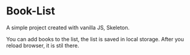 # Book-List

A simple project created with vanilla JS, Skeleton.

You can add books to the list, the list is saved in local storage. After you reload browser, it is stil there.
